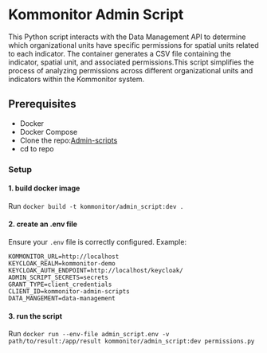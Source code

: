 # Kommonitor Admin Script

This Python script interacts with the Data Management API to determine which organizational units have specific permissions for spatial units related to each indicator. The container generates a CSV file containing the indicator, spatial unit, and associated permissions.This script simplifies the process of analyzing permissions across different organizational units and indicators within the Kommonitor system.

## Prerequisites

- Docker
- Docker Compose
- Clone the repo:[Admin-scripts](https://github.com/KomMonitor/admin-scripts.git)
- cd to repo
  
### Setup
#### 1. build docker image
Run ``docker build -t kommonitor/admin_script:dev . ``
#### 2. create an .env file

Ensure your `.env` file is correctly configured. Example:

```
KOMMONITOR_URL=http://localhost
KEYCLOAK_REALM=kommonitor-demo
KEYCLOAK_AUTH_ENDPOINT=http://localhost/keycloak/
ADMIN_SCRIPT_SECRETS=secrets
GRANT_TYPE=client_credentials
CLIENT_ID=kommonitor-admin-scripts
DATA_MANGEMENT=data-management
```



#### 3. run the script 
Run ``docker run --env-file admin_script.env -v path/to/result:/app/result kommonitor/admin_script:dev permissions.py`` 

